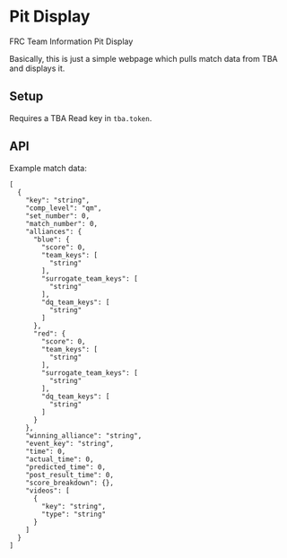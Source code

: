 # Pit Display

FRC Team Information Pit Display

Basically, this is just a simple webpage which pulls match data from TBA and displays it.

## Setup

Requires a TBA Read key in `tba.token`.

## API

Example match data:

```
[
  {
    "key": "string",
    "comp_level": "qm",
    "set_number": 0,
    "match_number": 0,
    "alliances": {
      "blue": {
        "score": 0,
        "team_keys": [
          "string"
        ],
        "surrogate_team_keys": [
          "string"
        ],
        "dq_team_keys": [
          "string"
        ]
      },
      "red": {
        "score": 0,
        "team_keys": [
          "string"
        ],
        "surrogate_team_keys": [
          "string"
        ],
        "dq_team_keys": [
          "string"
        ]
      }
    },
    "winning_alliance": "string",
    "event_key": "string",
    "time": 0,
    "actual_time": 0,
    "predicted_time": 0,
    "post_result_time": 0,
    "score_breakdown": {},
    "videos": [
      {
        "key": "string",
        "type": "string"
      }
    ]
  }
]
```
